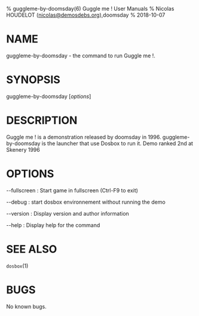 % guggleme-by-doomsday(6) Guggle me ! User Manuals
% Nicolas HOUDELOT (nicolas@demosdebs.org),doomsday
% 2018-10-07

# NAME
guggleme-by-doomsday - the command to run Guggle me !.

# SYNOPSIS
guggleme-by-doomsday [*options*]

# DESCRIPTION
Guggle me ! is a demonstration released by doomsday in 1996.
guggleme-by-doomsday is the launcher that use Dosbox to run it.
Demo ranked 2nd at Skenery 1996

# OPTIONS
\--fullscreen
:   Start game in fullscreen (Ctrl-F9 to exit)

\--debug
:   start dosbox environnement without running the demo

\--version
:   Display version and author information

\--help
:   Display help for the command

# SEE ALSO
`dosbox`(1)

# BUGS
No known bugs.
